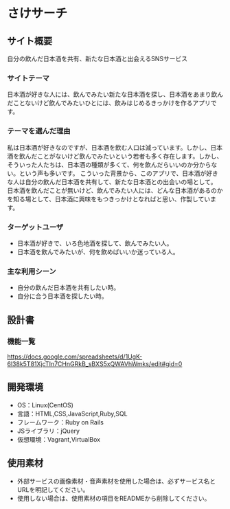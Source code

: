 # さけサーチ

## サイト概要
自分の飲んだ日本酒を共有、新たな日本酒と出会えるSNSサービス

### サイトテーマ
日本酒が好きな人には、飲んでみたい新たな日本酒を探し、日本酒をあまり飲んだことないけど飲んでみたいひとには、飲みはじめるきっかけを作るアプリです。

### テーマを選んだ理由
私は日本酒が好きなのですが、日本酒を飲む人口は減っています。しかし、日本酒を飲んだことがないけど飲んでみたいという若者も多く存在します。しかし、そういった人たちは、日本酒の種類が多くて、何を飲んだらいいのか分からない。という声も多いです。  こういった背景から、このアプリで、日本酒が好きな人は自分の飲んだ日本酒を共有して、新たな日本酒との出会いの場として。  日本酒を飲んだことが無いけど、飲んでみたい人には、どんな日本酒があるのかを知る場として、日本酒に興味をもつきっかけとなればと思い、作製しています。

### ターゲットユーザ
- 日本酒が好きで、いろ色地酒を探して、飲んでみたい人。
- 日本酒を飲んでみたいが、何を飲めばいいか迷っている人。

### 主な利用シーン
- 自分の飲んだ日本酒を共有したい時。
- 自分に合う日本酒を探したい時。

## 設計書

### 機能一覧
<https://docs.google.com/spreadsheets/d/1UgK-6l38k5T81XjcTIn7CHnGRkB_sBXS5xQWAVhWmks/edit#gid=0>

## 開発環境
- OS：Linux(CentOS)
- 言語：HTML,CSS,JavaScript,Ruby,SQL
- フレームワーク：Ruby on Rails
- JSライブラリ：jQuery
- 仮想環境：Vagrant,VirtualBox

## 使用素材
- 外部サービスの画像素材・音声素材を使用した場合は、必ずサービス名とURLを明記してください。
- 使用しない場合は、使用素材の項目をREADMEから削除してください。
